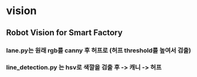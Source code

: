 # vision
## Robot Vision for Smart Factory

### lane.py는 원래 rgb를 canny 후 허프로 (허프 threshold를 높여서 검출)
### line_detection.py 는 hsv로 색깔을 검출 후 -> 캐니 -> 허프 
